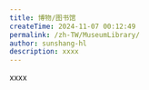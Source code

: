 ```yaml
---
title: 博物/图书馆
createTime: 2024-11-07 00:12:49
permalink: /zh-TW/MuseumLibrary/
author: sunshang-hl
description: xxxx
---
```


xxxx